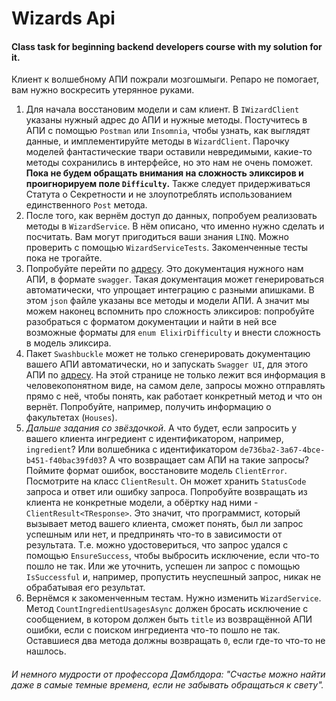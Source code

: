 # Wizards Api
#### Class task for beginning backend developers course with my solution for it.
Клиент к волшебному АПИ пожрали мозгошмыги. Репаро не помогает, вам нужно воскресить утерянное руками.
1. Для начала восстановим модели и сам клиент. В `IWizardClient` указаны нужный адрес до АПИ и нужные методы. Постучитесь в АПИ с помощью `Postman` или `Insomnia`, чтобы узнать, как выглядят данные, и имплементируйте методы в `WizardClient`. Парочку моделей фантастические твари оставили невредимыми, какие-то методы сохранились в интерфейсе, но это нам не очень поможет. **Пока не будем обращать внимания на сложность эликсиров и проигнорируем поле `Difficulty`.** Также следует придерживаться Статута о Секретности и не злоупотреблять использованием единственного `Post` метода.
2. После того, как вернём доступ до данных, попробуем реализовать методы в `WizardService`. В нём описано, что именно нужно сделать и посчитать. Вам могут пригодиться ваши знания `LINQ`. Можно проверить с помощью `WizardServiceTests`. Закоменченные тесты пока не трогайте.
3. Попробуйте перейти по [адресу](https://wizard-world-api.herokuapp.com/swagger/v1/swagger.json). Это документация нужного нам АПИ, в формате `swagger`. Такая документация может генерироваться автоматически, что упрощает интеграцию с разными апишками. В этом `json` файле указаны все методы и модели АПИ. А значит мы можем наконец вспомнить про сложность эликсиров: попробуйте разобраться с форматом документации и найти в ней все возможные форматы для `enum ElixirDifficulty` и внести сложность в модель эликсира.
4. Пакет `Swashbuckle` может не только сгенерировать документацию вашего АПИ автоматически, но и запускать `Swagger UI`, для этого АПИ по [адресу](https://wizard-world-api.herokuapp.com/swagger/index.html). На этой странице не только лежит вся информация в человекопонятном виде, на самом деле, запросы можно отправлять прямо с неё, чтобы понять, как работает конкретный метод и что он вернёт. Попробуйте, например, получить информацию о факультетах (`Houses`).
5. *Дальше задания со звёздочкой*. А что будет, если запросить у вашего клиента ингредиент с идентификатором, например, `ingredient`? Или волшебника с идентификатором `de736ba2-3a67-4bce-b451-f40bac39fd03`? А что возвращает сам АПИ на такие запросы? Поймите формат ошибок, восстановите модель `ClientError`. Посмотрите на класс `ClientResult`. Он может хранить `StatusCode` запроса и ответ или ошибку запроса. Попробуйте возвращать из клиента не конкретные модели, а обёртку над ними - `ClientResult<TResponse>`. Это значит, что программист, который вызывает метод вашего клиента, сможет понять, был ли запрос успешным или нет, и предпринять что-то в зависимости от результата. Т.е. можно удостовериться, что запрос удался с помощью `EnsureSuccess`, чтобы выбросить исключение, если что-то пошло не так. Или же уточнить, успешен ли запрос с помощью `IsSuccessful` и, например, пропустить неуспешный запрос, никак не обрабатывая его результат.
6. Вернёмся к закоменченным тестам. Нужно изменить `WizardService`. Метод `CountIngredientUsagesAsync` должен бросать исключение с сообщением, в котором должен быть `title` из возвращённой АПИ ошибки, если с поиском ингредиента что-то пошло не так. Оставшиеся два метода должны возвращать `0`, если где-то что-то не нашлось. 

###### И немного мудрости от профессора Дамблдора: "Счастье можно найти даже в самые темные времена, если не забывать обращаться к свету".
